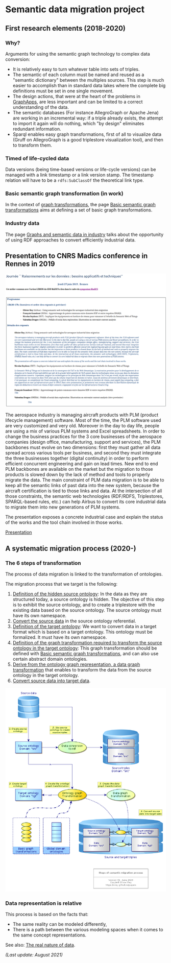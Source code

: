 # Semantic data migration project

## First research elements (2018-2020)

### Why?

Arguments for using the semantic graph technology to complex data conversion:

  * It is relatively easy to turn whatever table into sets of triples.
  * The semantic of each column must be named and reused as a "semantic dictionary" between the multiples sources. This step is much easier to accomplish than in standard data lakes where the complete big definitions must be set in one single movement.
  * The design actions, that were at the heart of the problems in [GraphApps](graphapps.md), are less important and can be limited to a correct understanding of the data.
  * The semantic databases (For instance AllegroGraph or Apache Jena) are working in an incremental way: if a triple already exists, the attempt to import it again will do nothing, which "by design" eliminates redundant information.
  * Sparql enables easy graph transformations, first of all to visualize data (Gruff on AllegroGraph is a good triplestore visualization tool), and then to transform them.

### Timed of life-cycled data

Data versions (being time-based versions or life-cycle versions) can be managed with a link timestamp or a link version stamp. The timestamp relation will have to be a ```rdfs:SubClassOf``` the theoretical link type.

### Basic semantic graph transformation (in work)

In the context of [graph transformations](graph-transfo.md), the page [Basic semantic graph transformations](basic-semantic-graph-transformations.md) aims at defining a set of basic graph transformations.

### Industry data

The page [Graphs and semantic data in industry](industry-data.md) talks about the opportunity of using RDF approaches to convert efficiently industrial data.

## Presentation to CNRS Madics conference in Rennes in 2019
<a name="madics"></a>

![Madics 2019](../images/madics2019.png)

The aerospace industry is managing aircraft products with PLM (product lifecycle management) software. Most of the time, the PLM software used are very customized and very old. Moreover in the day to day life, people are using a mix of various PLM systems and Excel spreadsheets. In order to change the business practices for the 3 core businesses of the aerospace companies (design office, manufacturing, support and services), the PLM backbones must evolve on two dimensions: first they must gather all data spread across various tools per business, and second they must integrate the three businesses together (digital continuity) in order to perform efficient concurrent engineering and gain on lead times. New end to end PLM backbones are available on the market but the migration to those products is slowed down by the lack of method and tools to properly migrate the data. The main constraint of PLM data migration is to be able to keep all the semantic links of past data into the new system, because the aircraft certification is tied to those links and data. At the intersection of all those constraints, the semantic web technologies (RDF/RDFS, Triplestores, SPARQL-based rules, etc.) can help Airbus to convert its core industrial data to migrate them into new generations of PLM systems.

The presentation exposes a concrete industrial case and explain the status of the works and the tool chain involved in those works.

[Presentation](../pdf/20190628-UsingSemanticWebTechnologiesForIndustrialDataMigration-ORey-v1-0.pdf)

## A systematic migration process (2020-)

### The 6 steps of transformation

The process of data migration is linked to the transformation of ontologies.

The migration process that we target is the following:

 1. <u>Definition of the hidden source ontology</u>: In the data as they are structured today, a source ontology is hidden. The objective of this step is to exhibit the source ontology, and to create a triplestore with the existing data based on the source ontology. The source ontology must have its own namespace.
 2. <u>Convert the source data</u> in the source ontology referential.
 3. <u>Definition of the target ontology</u>: We want to convert data in a target format which is based on a target ontology. This ontology must be formalized. It must have its own namespace.
 3. <u>Definition of the graph transformation required to transform the source ontology in the target ontology</u>: This graph transformation should be defined with [Basic semantic graph transformations](basic-semantic-graph-transformations.md), and can also use certain abstract domain ontologies.
 5. <u>Derive from the ontology graph representation, a data graph transformation</u> that enables to transform the data from the source ontology in the target ontology.
 6. <u>Convert source data into target data</u>.

![Steps of data migration](../yed/semantic-migration-process.png)

### Data representation is relative

This process is based on the facts that:

  * The same reality can be modeled differently,
  * There is a path between the various modeling spaces when it comes to the same concept representations.

See also: [The real nature of data](../articles/data-interop.md).

*(Last update: August 2021)*

